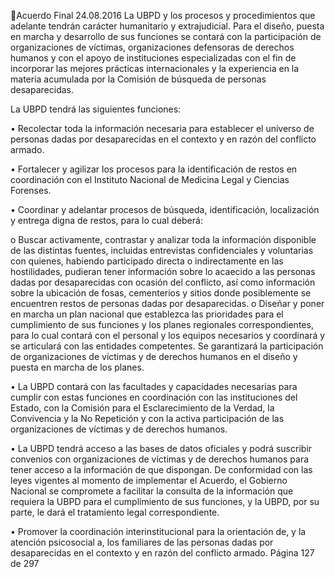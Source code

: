 Acuerdo Final 
24.08.2016 
La UBPD y los procesos y procedimientos que adelante tendrán carácter humanitario y extrajudicial. Para 
el  diseño,  puesta  en  marcha  y  desarrollo  de  sus  funciones  se  contará  con  la  participación  de 
organizaciones  de  víctimas,  organizaciones  defensoras  de  derechos  humanos  y  con  el  apoyo  de 
instituciones especializadas con el fin de incorporar las mejores prácticas internacionales y la experiencia 
en la materia acumulada por la Comisión de búsqueda de personas desaparecidas. 
 
 
 
La UBPD tendrá las siguientes funciones: 
 
• Recolectar toda la información necesaria para establecer el universo de personas dadas 
por desaparecidas en el contexto y en razón del conflicto armado.  
 
• Fortalecer y agilizar los procesos para la identificación de restos en coordinación con el 
Instituto Nacional de Medicina Legal y Ciencias Forenses. 
 
• Coordinar y adelantar procesos de búsqueda, identificación, localización y entrega digna 
de restos, para lo cual deberá: 
 
o Buscar  activamente,  contrastar  y  analizar  toda  la  información  disponible  de  las 
distintas  fuentes,  incluidas  entrevistas  confidenciales  y    voluntarias  con  quienes, 
habiendo  participado  directa  o  indirectamente  en  las  hostilidades,  pudieran  tener 
información sobre lo acaecido a las personas dadas por desaparecidas con ocasión del 
conflicto,  así  como  información  sobre  la  ubicación  de  fosas,  cementerios  y  sitios 
donde posiblemente se encuentren restos de personas dadas por desaparecidas. 
o Diseñar y poner en marcha un plan nacional que establezca las prioridades para el 
cumplimiento de sus funciones y los planes regionales correspondientes, para lo cual 
contará con el personal y los equipos necesarios y coordinará y se articulará con las 
entidades competentes. Se garantizará la participación de organizaciones de víctimas 
y de derechos humanos en el diseño y puesta en marcha de los planes. 
 
• La  UBPD  contará  con  las  facultades  y  capacidades  necesarias  para  cumplir  con  estas 
funciones  en  coordinación  con  las  instituciones  del  Estado,  con  la  Comisión  para  el 
Esclarecimiento  de  la  Verdad,  la  Convivencia  y  la  No  Repetición  y  con  la  activa 
participación de las organizaciones de víctimas y de derechos humanos. 
 
• La  UBPD  tendrá  acceso  a  las  bases  de  datos  oficiales  y  podrá  suscribir  convenios  con 
organizaciones de víctimas y de derechos humanos para tener acceso a la información de 
que  dispongan.  De  conformidad  con  las  leyes  vigentes  al  momento  de  implementar  el 
Acuerdo, el Gobierno Nacional se compromete a facilitar la consulta de la información 
que requiera la UBPD para el cumplimiento de sus funciones, y la UBPD, por su parte, le 
dará el tratamiento legal correspondiente.  
 
• Promover  la  coordinación  interinstitucional  para  la  orientación  de,  y  la  atención 
psicosocial a, los familiares de las personas dadas por desaparecidas en el contexto y en 
razón del conflicto armado. 
Página 127 de 297 
 

